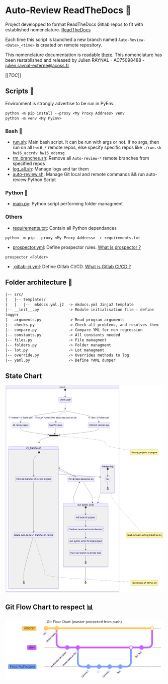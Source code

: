 # Auto-Review ReadTheDocs :call_me_hand:

Project developped to format ReadTheDocs Gitlab repos to fit with established nomenclature. [ReadTheDocs](https://<gitlab_url>/sdoppe/deploiements/docs-projets)

Each time this script is launched a new branch named `Auto-Review-<Date>_<time>` is created on remote repository.

This nomenclature documentation is readable [there](http://<doc_url>/fr/RTD/NomenclatureRTD).
This nomenclature has been restablished and released by Julien RAYNAL - AC75098488 - julien.raynal-externe@acoss.fr


[[_TOC_]]

## Scripts :pencil:

Environment is strongly advertise to be run in PyEnv.
```shell
python -m pip install --proxy <My Proxy Address> venv
python -m venv <My PyEnv>
```

### Bash :shell:
- [run.sh](./run.sh): Main bash script. It can be run with args or not. If no args, then run on all `hwi6_*` remote repos, else specify specific repos like `./run.sh hwi6_accrdv hwi6_odsmsg`
- [rm_branches.sh](./rm_branches.sh): Remove all `Auto-review-*` remote branches from specified repos
- [log_all.sh](./log_all.sh): Manage logs and tar them
- [auto-review.sh](./auto-review.sh): Manage Git local and remote commands && run auto-review Python Script

### Python :snake:
- [main.py](./main.py): Python script performing folder managment

### Others
- [requirements.txt](./requirements.txt): Contain all Python dependances
```shell
python -m pip --proxy <My Proxy Address> -r requirements.txt
```
- [prospector.yml](./.prospector.yml): Define prospector rules. [What is prospector ?](https://prospector.landscape.io/en/master/)
```shell
prospector <Folder>
```
- [.gitlab-ci.yml](./.gitlab-ci.yml): Define Gitlab CI/CD. [What is Gitlab CI/CD ?](https://docs.gitlab.com/ee/ci/)

## Folder architecture :open_file_folder:

```
|-- src/
|   |-- templates/
|   |   |--  mkdocs.yml.j2  -> mkdocs.yml Jinja2 template
|-- __init__.py             -> Module initialisation file : define logger 
|-- arguments.py            -> Read program arguments
|-- checks.py               -> Check all problems, and resolves them
|-- compare.py              -> Compare YML for non regression
|-- constants.py            -> All constants needed
|-- files.py                -> File managment
|-- folders.py              -> Folder managment
|-- lot.py                  -> Lot managment
|-- override.py             -> Overrides methods to log 
|-- yaml.py                 -> Define YAML dumper
```

## State Chart
<!-- 
```mermaid
---
title: Execution steps
---
stateDiagram-v2
    state "run.sh" as run
    state "rm_branches.sh" as rm_branches

    state run {
        state "ODSMSG remote repo" as ODSMSG
        state "Specific repos" as specific_args
        state "All remote repos" as All

        state if_state <<choice>>
        state join_state <<join>>

        [*] -> Check_path
        Check_path -> if_state

        if_state -> ODSMSG: if /dev/ in folder path
        if_state -> specific_args: if run.sh runned with repos args and not dev
        if_state -> All: if /master/ in folder path

        note right of join_state: Passing projects to program

        ODSMSG -> join_state
        specific_args -> join_state
        All -> join_state

        join_state -> rm_branches

        state "For all repos passed as arg" as if_state_loop
        rm_branches -> if_state_loop
        if_state_loop -> rm_branches

        state rm_branches {
            state "Fetch all branches of current project" as fetch
            state "Delete Auto-Review-* branches on remote" as delete_all

            note right of delete_all: Need Gitlab API KEY as env

            [*] -> fetch
            fetch -> delete_all
            delete_all -> [*]
        }

        rm_branches -> log_all

        state "Manage logs" as log_all
        note right of log_all: Need curreent working branch as Arg

        state log_all {
            [*] -> tar
            tar -> [*]
        }

        state "Run python script" as auto_review
        log_all -> auto_review

        auto_review -> if_state_loop
        if_state_loop -> auto_review
        
        state auto_review {
            state "Pull local Git project" as pull
            state "Checkout new branch Auto-Review-*" as checkout
            state "Run python script for local project" as python
            state "Push new branch to remote repo" as push

            [*] -> pull
            pull -> checkout
            checkout -> python
            python -> push
            push -> [*]
        }

        auto_review -> [*]        
    }
```
-->

![State Chart](./stateChart.png)

## Git Flow Chart to respect :bar_chart:

![Git Flow Chart](./gitFlowChart.png)

<!--
```mermaid
---
title: Git Flow Chart (master protected from push)
---
%%{init: { 'theme': 'base', 'gitGraph': {'mainBranchName': 'master'}} }%%
    gitGraph
        commit id: "Init"
        commit id: "Version Stable"
        branch dev
        checkout dev
        commit id: "Amélioration de master"
        commit id: "Version stable en Dev"
        branch Feat/MyFeature
        checkout Feat/MyFeature
        commit id: "Commit 1"
        commit id: "..."
        commit id: "Commit n"
        commit id: "Test"
        checkout dev
        merge Feat/MyFeature
        commit id: "Dev Test"
        checkout master
        merge dev
```
-->